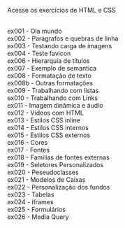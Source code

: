 Acesse os exercícios de HTML e CSS

<br>  ex001 - Ola mundo 
<br>  ex002 - Parágrafos e quebras de linha
<br>  ex003 - Testando carga de imagens
<br>  ex004 - Teste favicon
<br>  ex006 - Hierarquia de títulos
<br>  ex007 - Exemplo de semantica
<br>  ex008 - Formatação de texto
<br>  ex008b - Outras formatações
<br>  ex009 - Trabalhando com listas
<br>  ex010 - Trabalhando com Links
<br>  ex011 - Imagem dinâmica e áudio
<br>  ex012 - Vídeos com HTML
<br>  ex013 - Estilos CSS inline
<br>  ex014 - Estilos CSS internos
<br>  ex015 - Estilos CSS externos
<br>  ex016 - Cores
<br>  ex017 - Fontes
<br>  ex018 - Familias de fontes externas
<br>  ex019 - Seletores Personalizados
<br>  ex020 - Peseudoclasses
<br>  ex021 - Modelos de Caixas
<br>  ex022 - Personalização dos fundos
<br>  ex023 - Tabelas
<br>  ex024 - iframes
<br>  ex025 - Formulários
<br>  ex026 - Media Query

